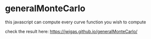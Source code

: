 # generalMonteCarlo
this javascript can compute every curve function you wish to compute

check the result here: https://jwigas.github.io/generalMonteCarlo/
